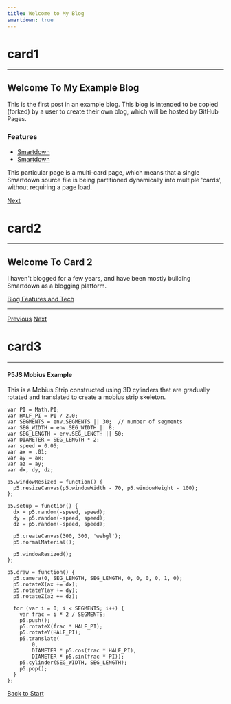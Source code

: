 ```yaml
---
title: Welcome to My Blog
smartdown: true
---
```



# card1
---

## Welcome To My Example Blog

This is the first post in an example blog. This blog is intended to be copied (forked) by a user to create their own blog, which will be hosted by GitHub Pages.

### Features

- [Smartdown](https://smartdown.site/?url=README.md)
- [Smartdown](https://smartdown.site/?url=README.md)

This particular page is a multi-card page, which means that a single Smartdown source file is being partitioned dynamically into multiple 'cards', without requiring a page load.

[Next](:@card2)


# card2
---

## Welcome To Card 2

I haven't blogged for a few years, and have been mostly building Smartdown as a blogging platform.

[Blog Features and Tech](:@raw/BlogFeaturesAndTech/)

---

[Previous](:@card1)
[Next](:@card3)


# card3
---


#### P5JS Mobius Example

This is a Mobius Strip constructed using 3D cylinders that are gradually rotated and translated to create a mobius strip skeleton.

```p5js/playable
var PI = Math.PI;
var HALF_PI = PI / 2.0;
var SEGMENTS = env.SEGMENTS || 30;  // number of segments
var SEG_WIDTH = env.SEG_WIDTH || 8;
var SEG_LENGTH = env.SEG_LENGTH || 50;
var DIAMETER = SEG_LENGTH * 2;
var speed = 0.05;
var ax = .01;
var ay = ax;
var az = ay;
var dx, dy, dz;

p5.windowResized = function() {
  p5.resizeCanvas(p5.windowWidth - 70, p5.windowHeight - 100);
};

p5.setup = function() {
  dx = p5.random(-speed, speed);
  dy = p5.random(-speed, speed);
  dz = p5.random(-speed, speed);

  p5.createCanvas(300, 300, 'webgl');
  p5.normalMaterial();

  p5.windowResized();
};

p5.draw = function() {
  p5.camera(0, SEG_LENGTH, SEG_LENGTH, 0, 0, 0, 0, 1, 0);
  p5.rotateX(ax += dx);
  p5.rotateY(ay += dy);
  p5.rotateZ(az += dz);

  for (var i = 0; i < SEGMENTS; i++) {
    var frac = i * 2 / SEGMENTS;
    p5.push();
    p5.rotateX(frac * HALF_PI);
    p5.rotateY(HALF_PI);
    p5.translate(
        0,
        DIAMETER * p5.cos(frac * HALF_PI),
        DIAMETER * p5.sin(frac * PI));
    p5.cylinder(SEG_WIDTH, SEG_LENGTH);
    p5.pop();
  }
};
```


[Back to Start](:@card1)
